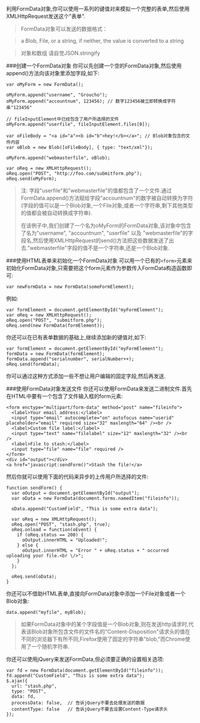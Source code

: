 利用FormData对象,你可以使用一系列的键值对来模拟一个完整的表单,然后使用XMLHttpRequest发送这个"表单".

>FormData对象可以发送的数据格式：

>a Blob, File, or a string, if neither, the value is converted to a string

>对象和数组 请自觉JSON.stringify

###创建一个FormData对象
你可以先创建一个空的FormData对象,然后使用append()方法向该对象里添加字段,如下:

	var oMyForm = new FormData();

	oMyForm.append("username", "Groucho");
	oMyForm.append("accountnum", 123456); // 数字123456被立即转换成字符串"123456"

	// fileInputElement中已经包含了用户所选择的文件
	oMyForm.append("userfile", fileInputElement.files[0]);

	var oFileBody = "<a id="a"><b id="b">hey!</b></a>"; // Blob对象包含的文件内容
	var oBlob = new Blob([oFileBody], { type: "text/xml"});

	oMyForm.append("webmasterfile", oBlob);

	var oReq = new XMLHttpRequest();
	oReq.open("POST", "http://foo.com/submitform.php");
	oReq.send(oMyForm);
	
>注: 字段"userfile"和"webmasterfile"的值都包含了一个文件.通过 FormData.append()方法赋给字段"accountnum"的数字被自动转换为字符(字段的值可以是一个Blob对象,一个File对象,或者一个字符串,剩下其他类型的值都会被自动转换成字符串).
>
>在该例子中,我们创建了一个名为oMyForm的FormData对象,该对象中包含了名为"username", "accountnum", "userfile" 以及 "webmasterfile"的字段名,然后使用XMLHttpRequest的send()方法把这些数据发送了出去."webmasterfile"字段的值不是一个字符串,还是一个Blob对象.


###使用HTML表单来初始化一个FormData对象
可以用一个已有的`<form>`元素来初始化FormData对象,只需要把这个form元素作为参数传入FormData构造函数即可:

	var newFormData = new FormData(someFormElement);
例如:

	var formElement = document.getElementById("myFormElement");
	var oReq = new XMLHttpRequest();
	oReq.open("POST", "submitform.php");
	oReq.send(new FormData(formElement));
你还可以在已有表单数据的基础上,继续添加新的键值对,如下:

	var formElement = document.getElementById("myFormElement");
	formData = new FormData(formElement);
	formData.append("serialnumber", serialNumber++);
	oReq.send(formData);
你可以通过这种方式添加一些不想让用户编辑的固定字段,然后再发送.


###使用FormData对象发送文件
你还可以使用FormData来发送二进制文件.首先在HTML中要有一个包含了文件输入框的form元素:

	<form enctype="multipart/form-data" method="post" name="fileinfo">
	  <label>Your email address:</label>
	  <input type="email" autocomplete="on" autofocus name="userid" placeholder="email" required size="32" maxlength="64" /><br />
	  <label>Custom file label:</label>
	  <input type="text" name="filelabel" size="12" maxlength="32" /><br />
	  <label>File to stash:</label>
	  <input type="file" name="file" required />
	</form>
	<div id="output"></div>
	<a href="javascript:sendForm()">Stash the file!</a>
然后你就可以使用下面的代码来异步的上传用户所选择的文件:

	function sendForm() {
	  var oOutput = document.getElementById("output");
	  var oData = new FormData(document.forms.namedItem("fileinfo"));

	  oData.append("CustomField", "This is some extra data");

	  var oReq = new XMLHttpRequest();
	  oReq.open("POST", "stash.php", true);
	  oReq.onload = function(oEvent) {
	    if (oReq.status == 200) {
	      oOutput.innerHTML = "Uploaded!";
	    } else {
	      oOutput.innerHTML = "Error " + oReq.status + " occurred uploading your file.<br \/>";
	    }
	  };

	  oReq.send(oData);
	}
你还可以不借助HTML表单,直接向FormData对象中添加一个File对象或者一个Blob对象:

	data.append("myfile", myBlob);
>如果FormData对象中的某个字段值是一个Blob对象,则在发送http请求时,代表该Blob对象所包含文件的文件名的"Content-Disposition"请求头的值在不同的浏览器下有所不同,Firefox使用了固定的字符串"blob,"而Chrome使用了一个随机字符串.

你还可以使用jQuery来发送FormData,但必须要正确的设置相关选项:

	var fd = new FormData(document.getElementById("fileinfo"));
	fd.append("CustomField", "This is some extra data");
	$.ajax({
	  url: "stash.php",
	  type: "POST",
	  data: fd,
	  processData: false,  // 告诉jQuery不要去处理发送的数据
	  contentType: false   // 告诉jQuery不要去设置Content-Type请求头
	});

